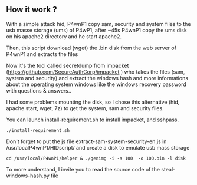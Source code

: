 ## How it work ?

With a simple attack hid, P4wnP1 copy sam, security and system files to the usb masse storage (ums) of P4wP1, after ~45s P4wnP1 copy the ums disk on his apache2 directory and he start apache2.

Then, this script download (wget) the .bin disk from the web server of P4wnP1 and extracts the files 

Now it's the tool called secretdump from impacket (https://github.com/SecureAuthCorp/impacket
) who takes the files (sam, system and security) and extract the windows hash and more informations about the operating system windows like the windows recovery password with questions & answers..

I had some problems mounting the disk, so I chose this alternative (hid, apache start, wget, 7z) to get the system, sam and security files.

You can launch install-requirement.sh to install impacket, and sshpass.

```
./install-requirement.sh
```
Don't forget to put the js file extract-sam-system-security-en.js in /usr/localP4wnP1/HIDscript/ and create a disk to emulate usb mass storage

```
cd /usr/local/P4wnP1/helper & ./genimg -i -s 100  -o 100.bin -l disk
```

To more understand, I invite you to read the source code of the steal-windows-hash.py file
